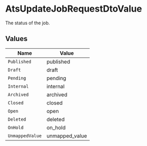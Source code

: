 # AtsUpdateJobRequestDtoValue

The status of the job.


## Values

| Name            | Value           |
| --------------- | --------------- |
| `Published`     | published       |
| `Draft`         | draft           |
| `Pending`       | pending         |
| `Internal`      | internal        |
| `Archived`      | archived        |
| `Closed`        | closed          |
| `Open`          | open            |
| `Deleted`       | deleted         |
| `OnHold`        | on_hold         |
| `UnmappedValue` | unmapped_value  |
